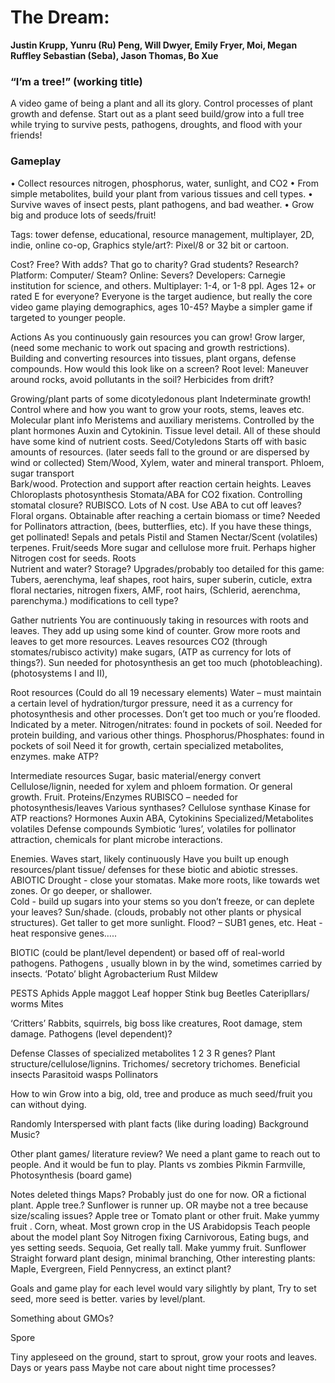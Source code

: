 # The Dream: 

**Justin Krupp, Yunru (Ru) Peng, Will Dwyer, Emily Fryer, Moi, Megan Ruffley
Sebastian (Seba), Jason Thomas, Bo Xue**


### “I’m a tree!”  (working title) 
A video game of being a plant and all its glory. Control processes of plant growth and defense.
Start out as a plant seed build/grow into a full tree while trying to survive pests, pathogens, droughts, and flood with your friends!

### Gameplay
•	Collect resources nitrogen, phosphorus, water, sunlight, and CO2
•	From simple metabolites, build your plant from various tissues and cell types.
•	Survive waves of insect pests, plant pathogens, and bad weather.
•	Grow big and produce lots of seeds/fruit! 

Tags: tower defense, educational, resource management, multiplayer, 2D, indie, online co-op, 
Graphics style/art?: Pixel/8 or 32 bit or cartoon.

Cost? Free? With adds? That go to charity? Grad students? Research? 
Platform: Computer/ Steam? 
Online: Severs?
Developers: Carnegie institution for science, and others. 
Multiplayer: 1-4, or 1-8 ppl. 
Ages 12+ or rated E for everyone? Everyone is the target audience, but really the core video game playing demographics, ages 10-45? Maybe a simpler game if targeted to younger people.

Actions
As you continuously gain resources you can grow!
Grow larger, (need some mechanic to work out spacing and growth restrictions).
Building and converting resources into tissues, plant organs, defense compounds.
	How would this look like on a screen?
Root level: Maneuver around rocks, avoid pollutants in the soil? Herbicides from drift?

Growing/plant parts of some dicotyledonous plant
Indeterminate growth! Control where and how you want to grow your roots, stems, leaves etc.
Molecular plant info
	Meristems and auxiliary meristems. 
Controlled by the plant hormones Auxin and Cytokinin.
Tissue level detail. All of these should have some kind of nutrient costs.
	Seed/Cotyledons 
		Starts off with basic amounts of resources. 
(later seeds fall to the ground or are dispersed by wind or collected)
Stem/Wood, 
Xylem, water and mineral transport. 
		Phloem, sugar transport  
		Bark/wood. Protection and support after reaction certain heights. 
	Leaves
		Chloroplasts photosynthesis
		Stomata/ABA for CO2 fixation.  Controlling stomatal closure?
RUBISCO.  Lots of N cost. 
		Use ABA to cut off leaves?
Floral organs. Obtainable after reaching a certain biomass or time? Needed for Pollinators attraction, (bees, butterflies, etc). If you have these things, get pollinated! 
		Sepals and petals Pistil and Stamen 
Nectar/Scent (volatiles) terpenes. 
	Fruit/seeds
		More sugar and cellulose more fruit. 
Perhaps higher Nitrogen cost for seeds.
	Roots  
		Nutrient and water? Storage? 
Upgrades/probably too detailed for this game: Tubers, aerenchyma, leaf shapes, root hairs, super suberin, cuticle, extra floral nectaries, nitrogen fixers, AMF, root hairs, (Schlerid, aerenchma, parenchyma.) modifications to cell type?


Gather nutrients 
You are continuously taking in resources with roots and leaves. They add up using some kind of counter. Grow more roots and leaves to get more resources. 
Leaves resources 
CO2 (through stomates/rubisco activity) make sugars, (ATP as currency for lots of things?). 
Sun needed for photosynthesis an get too much (photobleaching). 
	(photosystems I and II),

Root resources
(Could do all 19 necessary elements)
Water – must maintain a certain level of hydration/turgor pressure, need it as a currency for photosynthesis and other processes. Don’t get too much or you’re flooded. Indicated by a meter.
Nitrogen/nitrates: found in pockets of soil. Needed for protein building, and various other things.
Phosphorus/Phosphates: found in pockets of soil Need it for growth, certain specialized metabolites, enzymes. make ATP?

Intermediate resources 
Sugar, basic material/energy convert
Cellulose/lignin, needed for xylem and phloem formation. Or general growth.
Fruit. 
Proteins/Enzymes
	RUBISCO – needed for photosynthesis/leaves
	Various synthases?
		Cellulose synthase
	Kinase for ATP reactions?
Hormones 
Auxin
ABA,
Cytokinins
Specialized/Metabolites volatiles
	Defense compounds
	Symbiotic ‘lures’, 
volatiles for pollinator attraction, 
chemicals for plant microbe interactions. 

Enemies. Waves start, likely continuously
Have you built up enough resources/plant tissue/ defenses for these biotic and abiotic stresses.
ABIOTIC
Drought - close your stomatas. Make more roots, like towards wet zones. Or go deeper, or shallower.  
Cold - build up sugars into your stems so you don’t freeze, or can deplete your leaves?
Sun/shade. (clouds, probably not other plants or physical structures). Get taller to get more sunlight. 
Flood? – SUB1 genes, etc. 
Heat - heat responsive genes…..

BIOTIC
(could be plant/level dependent) or based off of real-world pathogens.
Pathogens , usually blown in by the wind, sometimes carried by insects.
‘Potato’ blight
Agrobacterium
Rust
Mildew

PESTS
Aphids
Apple maggot
Leaf hopper
Stink bug
Beetles 
Cateripllars/ worms
Mites 

‘Critters’ Rabbits, squirrels, big boss like creatures,
Root damage, stem damage.
Pathogens (level dependent)?

Defense
Classes of specialized metabolites
	1
	2
	3 
R genes?
Plant structure/cellulose/lignins.
Trichomes/ secretory trichomes.
Beneficial insects
	Parasitoid wasps
	Pollinators 

How to win
Grow into a big, old, tree and produce as much seed/fruit you can without dying.

Randomly Interspersed with plant facts (like during loading)
Background Music?



Other plant games/ literature review?
We need a plant game to reach out to people. And it would be fun to play. 
Plants vs zombies 
Pikmin
Farmville, 
Photosynthesis (board game)


Notes deleted things 
Maps? Probably just do one for now. OR a fictional plant. Apple tree.? Sunflower is runner up. OR maybe not a tree because size/scaling issues?
Apple tree or Tomato plant or other fruit. Make yummy fruit .
Corn, wheat.
	Most grown crop in the US
Arabidopsis
	Teach people about the model plant
Soy
	Nitrogen fixing
Carnivorous,
	Eating bugs, and yes setting seeds.
Sequoia,
	Get really tall.
	Make yummy fruit. 
Sunflower
	Straight forward plant design, minimal branching, 
Other interesting plants: Maple, Evergreen, Field Pennycress, an extinct plant? 

Goals and game play for each level would vary silightly by plant, Try to set seed, more seed is better. varies by level/plant.

Something about GMOs?

Spore


Tiny appleseed on the ground, start to sprout, grow your roots and leaves. 
Days or years pass
Maybe not care about night time processes?

